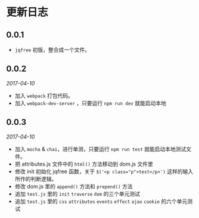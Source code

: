 # 更新日志

## 0.0.1

- `jqfree` 初版，整合成一个文件。

## 0.0.2

*2017-04-10*

- 加入 `webpack` 打包代码。
- 加入 `webpack-dev-server` ，只要运行 `npm run dev` 就能启动本地

## 0.0.3

*2017-04-10*

- 加入 `mocha` & `chai`，进行单测，只要运行 `npm run test` 就能启动本地测试文件。
- 把 attributes.js 文件中的 `html()` 方法移动到 dom.js 文件里
- 修改 init 初始化 jqfree 函数，关于 `$('<p class="p">test</p>')` 这样的输入所作的判断逻辑。
- 修改 dom.js 里的 `append()` 方法和 `prepend()` 方法
- 追加 `test.js` 里的 `init` `traverse` `dom` 的三个单元测试
- 追加 `test.js` 里的 `css` `attributes` `events` `effect` `ajax` `cookie` 的六个单元测试
